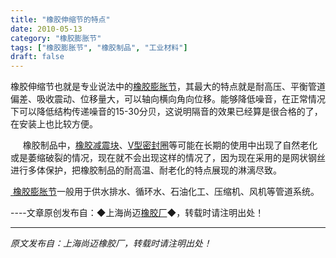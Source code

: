 ```yaml
---
title: "橡胶伸缩节的特点"
date: 2010-05-13
category: "橡胶膨胀节"
tags: ["橡胶膨胀节", "橡胶制品", "工业材料"]
draft: false
---
```


橡胶伸缩节也就是专业说法中的[橡胶膨胀节](http://www.smpolymer.com/xiangjiaopengzhangjie/ )，其最大的特点就是耐高压、平衡管道偏差、吸收震动、位移量大，可以轴向横向角向位移。能够降低噪音，在正常情况下可以降低结构传递噪音的15-30分贝，这说明隔音的效果已经算是很合格的了，在安装上也比较方便。

     橡胶制品中，[橡胶减震块](http://www.smpolymer.com/)、[V型密封圈](http://www.smpolymer.com/)等可能在长期的使用中出现了自然老化或是萎缩破裂的情况，现在就不会出现这样的情况了，因为现在采用的是网状钢丝进行多体保护，把橡胶制品的耐高温、耐老化的特点展现的淋漓尽致。

[ 橡胶膨胀节](http://www.smpolymer.com/xiangjiaopengzhangjie/ )一般用于供水排水、循环水、石油化工、压缩机、风机等管道系统。

----文章原创发布自：◆上海尚迈[橡胶厂](http://www.smpolymer.com/)◆，转载时请注明出处！

---

*原文发布自：上海尚迈橡胶厂，转载时请注明出处！*
